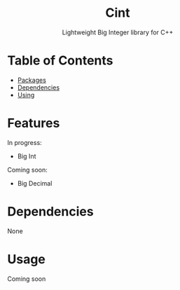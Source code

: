 <h1 align="center">Cint</h1>


<div align="center">
    Lightweight Big Integer library for C++
</div>


# Table of Contents
- [Packages](#packages)
- [Dependencies](#dependencies)
- [Using](#usage)

# Features
In progress:
- Big Int

Coming soon:
- Big Decimal 


# Dependencies
None

# Usage
Coming soon
